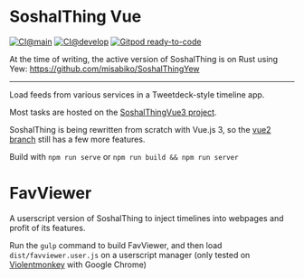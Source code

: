 # SoshalThing Vue

[![CI@main](https://github.com/misabiko/SoshalThingVue/actions/workflows/ci.yml/badge.svg?branch=main "CI@main")](https://github.com/misabiko/SoshalThingVue/actions/workflows/ci.yml)
[![CI@develop](https://github.com/misabiko/SoshalThingVue/actions/workflows/ci.yml/badge.svg?branch=develop "CI@develop")](https://github.com/misabiko/SoshalThingVue/actions/workflows/ci.yml)
[![Gitpod ready-to-code](https://img.shields.io/badge/Gitpod-ready--to--code-908a85?logo=gitpod)](https://gitpod.io/#https://github.com/misabiko/SoshalThingVue)

At the time of writing, the active version of SoshalThing is on Rust using Yew: https://github.com/misabiko/SoshalThingYew

---

Load feeds from various services in a Tweetdeck-style timeline app.

Most tasks are hosted on the [SoshalThingVue3 project](https://github.com/misabiko/SoshalThingVue/projects/4).

SoshalThing is being rewritten from scratch with Vue.js 3, so the [vue2 branch](https://github.com/misabiko/SoshalThingVue/tree/vue2) still has a few more features.

Build with
`npm run serve`
or
`npm run build && npm run server`

# FavViewer

A userscript version of SoshalThing to inject timelines into webpages and profit of its features.

Run the `gulp` command to build FavViewer, and then load `dist/favviewer.user.js` on a userscript manager (only tested on [Violentmonkey](https://violentmonkey.github.io/) with Google Chrome)
